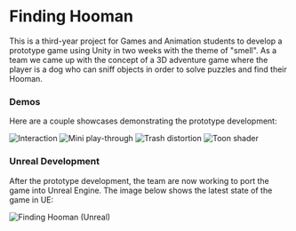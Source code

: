 # Finding Hooman
This is a third-year project for Games and Animation students to develop a prototype game using Unity in two weeks with the theme of "smell". As a team we came up with the concept of a 3D adventure game where the player is a dog who can sniff objects in order to solve puzzles and find their Hooman.

### Demos

Here are a couple showcases demonstrating the prototype development:

![Interaction](https://user-images.githubusercontent.com/50921515/148382446-6abce7a8-5199-4ec2-9b73-10f63694675a.gif)
![Mini play-through](https://user-images.githubusercontent.com/50921515/148382489-b4d12103-a8cd-4b42-b32b-4a444969d5e2.gif)
![Trash distortion](https://user-images.githubusercontent.com/50921515/148383608-2ef9bf86-69bc-4e64-938c-115cc20215b6.PNG)
![Toon shader](https://user-images.githubusercontent.com/50921515/148383610-97b3fa00-9d45-43d3-8ed4-b1ee0031972b.PNG)

### Unreal Development

After the prototype development, the team are now working to port the game into Unreal Engine. The image below shows the latest state of the game in UE:

![Finding Hooman (Unreal)](https://user-images.githubusercontent.com/50921515/148382946-49124ce3-bbb3-4aae-9a26-3bc33d541214.PNG)
